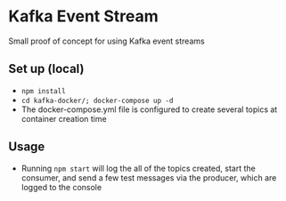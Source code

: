 
# Kafka Event Stream

Small proof of concept for using Kafka event streams

## Set up (local)
  - `npm install`
  - `cd kafka-docker/; docker-compose up -d`
  - The docker-compose.yml file is configured to create several topics at container creation time

## Usage
  - Running `npm start` will log the all of the topics created, start the consumer, and send a few test messages via the producer, which are logged to the console
